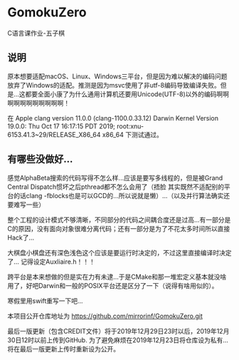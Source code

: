 # GomokuZero
C语言课作业-五子棋

## 说明
原本想要适配macOS、Linux、Windows三平台，但是因为难以解决的编码问题放弃了Windows的适配。推测是因为msvc使用了非utf-8编码导致编译失败。但是...这都要全面小康了为什么通用计算机还要用Unicode(UTF-8)以外的编码啊啊啊啊啊啊啊啊啊啊啊！

在
Apple clang version 11.0.0 (clang-1100.0.33.12)
Darwin Kernel Version 19.0.0: Thu Oct 17 16:17:15 PDT 2019; root:xnu-6153.41.3~29/RELEASE_X86_64 x86_64
下测试通过。

## 有哪些没做好...

感觉AlphaBeta搜索的代码写得不怎么样...应该是要写多线程的，但是被Grand Central Dispatch惯坏之后pthread都不怎么会用了（捂脸 其实既然不适配别的平台的话clang -fblocks也是可以GCD的...所以说就是懒）...（以及并行算法确实还要难写一些）

整个工程的设计模式不够清晰，不同部分的代码之间耦合度还是过高...有一部分是C的原因，没有面向对象很难分离代码；还有一部分是为了不花太多时间所以直接Hack了...

大棋盘小棋盘还有深色浅色这个应该是要运行时决定的，不过这里直接编译时决定了... 记得设定Auxliaire.h！！！

跨平台是本来想做的但是实在力有未逮...于是CMake和那一堆宏定义基本就没啥用了，好吧Darwin和一般的POSIX平台还是区分了一下（说得有啥用似的）。

寒假里用swift重写一下吧...

本项目公开仓库地址为
https://github.com/mirrorinf/GomokuZero.git

最后一版更新（包含CREDIT文件）将于2019年12月29日23时以后，2019年12月30日12时以前上传到GitHub.
为了避免麻烦在2019年12月23日将仓库设为私有...将在最后一版更新上传时重新设为公开。
